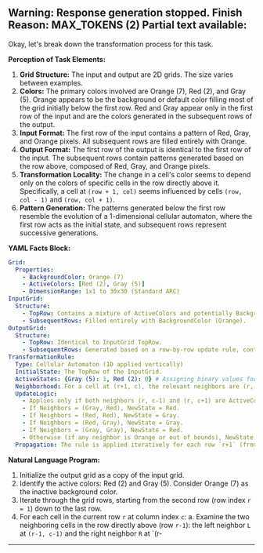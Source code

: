 Warning: Response generation stopped. Finish Reason: MAX_TOKENS (2)
Partial text available:
---
Okay, let's break down the transformation process for this task.

**Perception of Task Elements:**

1.  **Grid Structure:** The input and output are 2D grids. The size varies between examples.
2.  **Colors:** The primary colors involved are Orange (7), Red (2), and Gray (5). Orange appears to be the background or default color filling most of the grid initially below the first row. Red and Gray appear only in the first row of the input and are the colors generated in the subsequent rows of the output.
3.  **Input Format:** The first row of the input contains a pattern of Red, Gray, and Orange pixels. All subsequent rows are filled entirely with Orange.
4.  **Output Format:** The first row of the output is identical to the first row of the input. The subsequent rows contain patterns generated based on the row above, composed of Red, Gray, and Orange pixels.
5.  **Transformation Locality:** The change in a cell's color seems to depend only on the colors of specific cells in the row directly above it. Specifically, a cell at `(row + 1, col)` seems influenced by cells `(row, col - 1)` and `(row, col + 1)`.
6.  **Pattern Generation:** The patterns generated below the first row resemble the evolution of a 1-dimensional cellular automaton, where the first row acts as the initial state, and subsequent rows represent successive generations.

**YAML Facts Block:**


```yaml
Grid:
  Properties:
    - BackgroundColor: Orange (7)
    - ActiveColors: [Red (2), Gray (5)]
    - DimensionRange: 1x1 to 30x30 (Standard ARC)
InputGrid:
  Structure:
    - TopRow: Contains a mixture of ActiveColors and potentially BackgroundColor.
    - SubsequentRows: Filled entirely with BackgroundColor (Orange).
OutputGrid:
  Structure:
    - TopRow: Identical to InputGrid TopRow.
    - SubsequentRows: Generated based on a row-by-row update rule, containing ActiveColors and BackgroundColor.
TransformationRule:
  Type: Cellular Automaton (1D applied vertically)
  InitialState: The TopRow of the InputGrid.
  ActiveStates: {Gray (5): 1, Red (2): 0} # Assigning binary values for clarity
  Neighborhood: For a cell at (r+1, c), the relevant neighbors are (r, c-1) and (r, c+1).
  UpdateLogic:
    - Applies only if both neighbors (r, c-1) and (r, c+1) are ActiveColors (Red or Gray).
    - If Neighbors = (Gray, Red), NewState = Red.
    - If Neighbors = (Red, Red), NewState = Gray.
    - If Neighbors = (Red, Gray), NewState = Gray.
    - If Neighbors = (Gray, Gray), NewState = Red.
    - Otherwise (if any neighbor is Orange or out of bounds), NewState = Orange (7).
  Propagation: The rule is applied iteratively for each row `r+1` (from r=0 to height-2), using the state of row `r` (where row 0 is the input top row, and subsequent rows `r>0` are the previously generated rows in the output).
```


**Natural Language Program:**

1.  Initialize the output grid as a copy of the input grid.
2.  Identify the active colors: Red (2) and Gray (5). Consider Orange (7) as the inactive background color.
3.  Iterate through the grid rows, starting from the second row (row index `r = 1`) down to the last row.
4.  For each cell in the current row `r` at column index `c`:
    a.  Examine the two neighboring cells in the row directly above (row `r-1`): the left neighbor `L` at `(r-1, c-1)` and the right neighbor `R` at `(r-
---
